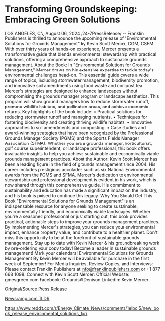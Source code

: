 # Transforming Groundskeeping: Embracing Green Solutions

LOS ANGELES, CA, August 06, 2024 /24-7PressRelease/ -- Franklin Publishers is thrilled to announce the upcoming release of "Environmental Solutions for Grounds Management" by Kevin Scott Mercer, CGM, CSFM. With over thirty years of hands-on experience, Mercer presents a transformative guide that blends environmental stewardship with practical solutions, offering a comprehensive approach to sustainable grounds management.  About the Book: In "Environmental Solutions for Grounds Management," Mercer draws on his extensive expertise to tackle today's environmental challenges head-on. This essential guide covers a wide range of topics, including stormwater management, biodiversity promotion, and innovative soil amendments using food waste and compost tea. Mercer's strategies are designed to enhance landscapes without compromising the grounds manager program or landscape aesthetics. This program will show ground managers how to reduce stormwater runoff, promote wildlife habitats, and pollination areas, and achieve economic returns.  Key highlights of the book include: •	Practical solutions for reducing stormwater runoff and managing nutrients. •	Techniques for fostering biodiversity and creating thriving wildlife habitats. •	Innovative approaches to soil amendments and composting. •	Case studies and award-winning strategies that have been recognized by the Professional Grounds Manager Society (PGMS) and the Sports Fields Manager Association (SFMA).  Whether you are a grounds manager, horticulturist, golf course superintendent, or landscape professional, this book offers invaluable insights to help you achieve sustainable and economically viable grounds management practices.  About the Author: Kevin Scott Mercer has been a leading figure in the field of grounds management since 2004. His career includes prestigious accolades such as six National Environmental awards from the PGMS and SFMA. Mercer's dedication to environmental stewardship and professional development is evident in his work, which is now shared through this comprehensive guide. His commitment to sustainability and education has made a significant impact on the industry, and his book is poised to continue this legacy.  Why You Should Get This Book "Environmental Solutions for Grounds Management" is an indispensable resource for anyone seeking to create sustainable, environmentally friendly, and economically viable landscapes. Whether you're a seasoned professional or just starting out, this book provides practical, actionable steps to improve your grounds management practices. By implementing Mercer's strategies, you can reduce your environmental impact, enhance property value, and contribute to a healthier planet. Don't miss this opportunity to be at the forefront of sustainable grounds management.  Stay up to date with Kevin Mercer & his groundbreaking work by pre-ordering your copy today! Become a leader in sustainable grounds management!  Mark your calendars! Environmental Solutions for Grounds Management By Kevin Mercer will be available for purchase in the first week of September!  For Media Inquiries, Review Copies, and Interviews: Please contact Franklin Publishers at info@franklinpublishers.com or +1 877 668 1098. Connect with Kevin Scott Mercer: Official Website: gmesgreen.com Facebook: GroundsAtDenison LinkedIn: Kevin Mercer 

[Original/Source Press Release](https://www.24-7pressrelease.com/press-release/513125/transforming-groundskeeping-embracing-green-solutions)
                    

[Newsramp.com TLDR](None) 

https://www.reddit.com/r/Energy_Climate_News/comments/1elbci5/new_book_release_environmental_solutions_for/